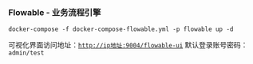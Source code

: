 ### Flowable - 业务流程引擎

```shell
docker-compose -f docker-compose-flowable.yml -p flowable up -d
```

可视化界面访问地址：[`http://ip地址:9004/flowable-ui`](http://www.xxx.com:9004/flowable-ui)
默认登录账号密码：`admin/test`
